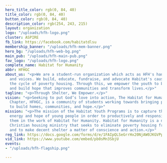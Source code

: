 ```yaml
---
hero_title_color: rgb(0, 84, 40)
title_color: rgb(0, 84, 40)
button_color: rgb(0, 84, 40)
description_color: rgb(254, 243, 215)
layout: organization
logo: "/uploads/hfh-logo.png"
cluster: ASPIRE
fb_link: https://facebook.com/habitatdlsu
membership_banner: "/uploads/hfh-mem-banner.png"
hero_bg: "/uploads/hfh-web-bg.png"
main_pub: "/uploads/hfh-main-pub.png"
fav_logo: "/uploads/hfh-logo.png"
complete_name: Habitat for Humanity
abbr: HFHGC
about_us: "<p>We are a student-run organization which acts as HFH's hands, heart,
  and voices. We build, educate, fundraise, and advocate Habitat's cause to eliminate
  the cycle of poverty housing. Through this, we empower the youth to build homes
  and build hope that improves communities and transform lives.</p>"
tagline: "<p>Through Shelter, We Empower.</p>"
vision: "<p>Seeking to put God’s love into action, The Habitat for Humanity - Green
  Chapter, HFHGC, is a community of students working towards bringing people together
  to build homes, communities, and hope.</p>"
mission: "<p>The mission of the Habitat Youth Programs is to capture the imagination,
  energy and hope of young people in order to productively and responsibly involve
  them in the work of Habitat for Humanity. Habitat for Humanity is a nonprofit, ecumenical
  Christian housing ministry that seeks to eliminate poverty housing from the world
  and to make decent shelter a matter of conscience and action.</p>"
reg_link: https://docs.google.com/forms/d/e/1FAIpQLSeGrrHx20NjAW0JKGVPpOLavYwWNYbO5jxx88FdYUQrmzI9rw/viewform
vid_link: https://www.youtube.com/embed/pb0sMn3SbjU
events:
- "/uploads/hfh-flagship.png"

---
```

